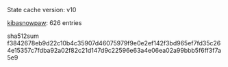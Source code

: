 State cache version: v10

[kibasnowpaw](https://github.com/kibasnowpaw): 626 entries

sha512sum f3842678eb9d22c10b4c35907d46075979f9e0e2ef142f3bd965ef7fd35c264e15357c7fdba92a02f82c21d147d9c22596e63a4e06ea02a99bbb5f6ff3f7a5e9

